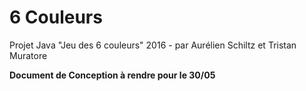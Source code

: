 # 6 Couleurs
Projet Java "Jeu des 6 couleurs" 2016 - par Aurélien Schiltz et Tristan Muratore

**Document de Conception à rendre pour le 30/05**
